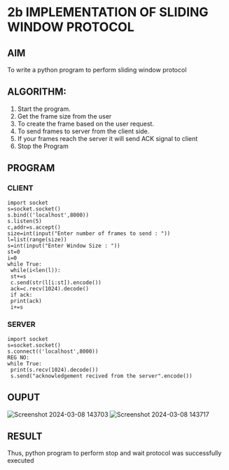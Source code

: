 # 2b IMPLEMENTATION OF SLIDING WINDOW PROTOCOL
## AIM
To write a python program to perform sliding window protocol
## ALGORITHM:
1. Start the program.
2. Get the frame size from the user
3. To create the frame based on the user request.
4. To send frames to server from the client side.
5. If your frames reach the server it will send ACK signal to client
6. Stop the Program
## PROGRAM
### CLIENT
```
import socket
s=socket.socket()
s.bind(('localhost',8000))
s.listen(5)
c,addr=s.accept()
size=int(input("Enter number of frames to send : "))
l=list(range(size))
s=int(input("Enter Window Size : "))
st=0
i=0
while True:
 while(i<len(l)):
 st+=s
 c.send(str(l[i:st]).encode())
 ack=c.recv(1024).decode()
 if ack:
 print(ack)
 i+=s

```
### SERVER
```
import socket
s=socket.socket()
s.connect(('localhost',8000))
REG NO:
while True: 
 print(s.recv(1024).decode())
 s.send("acknowledgement recived from the server".encode())

```
## OUPUT
![Screenshot 2024-03-08 143703](https://github.com/Manikandanrag/2b_SLIDING_WINDOW_PROTOCOL/assets/138849491/918b15d0-50af-44b6-b7d9-40aa32af47c0)
![Screenshot 2024-03-08 143717](https://github.com/Manikandanrag/2b_SLIDING_WINDOW_PROTOCOL/assets/138849491/a7a6a43c-9cb5-4bab-b844-678eecaf5b83)

## RESULT
Thus, python program to perform stop and wait protocol was successfully executed
